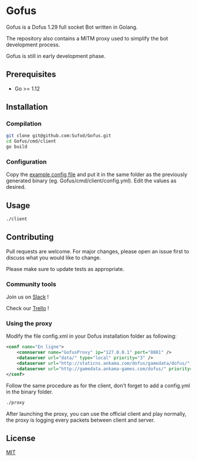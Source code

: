 # Gofus

Gofus is a Dofus 1.29 full socket Bot written in Golang.

The repository also contains a MITM proxy used to simplify the bot development process.

Gofus is still in early development phase.

## Prerequisites

- Go >= 1.12

## Installation
### Compilation
```bash
git clone git@github.com:Sufod/Gofus.git
cd Gofus/cmd/client
go build
```
### Configuration

Copy the [example config file](https://github.com/Sufod/Gofus/blob/dev/configs/config.yml) and put it in the same folder as the previously generated binary (eg. Gofus/cmd/client/config.yml). Edit the values as desired.

## Usage

```bash
./client
```

## Contributing
Pull requests are welcome. For major changes, please open an issue first to discuss what you would like to change.

Please make sure to update tests as appropriate.
### Community tools

Join us on [Slack](https://join.slack.com/t/gofus/shared_invite/enQtNzc1ODk2NDYzMjgzLTU0NzM2Mzk1YTBlZjhiNGE3YTQyMjc1NmYyYzY4ODVmMzVjZTI0MTk5Mzk5ZGIxNDQwNGE3ZDM2ZWFiM2I0NmY) !

Check our [Trello](https://trello.com/b/VZBgmYfO/gofus) !

### Using the proxy
Modify the file config.xml in your Dofus installation folder as following:
```xml
<conf name="En ligne">
	<connserver name="GofusProxy" ip="127.0.0.1" port="8081" />
	<dataserver url="data/" type="local" priority="3" />
	<dataserver url="http://staticns.ankama.com/dofus/gamedata/dofus/" priority="1" />
	<dataserver url="http://gamedata.ankama-games.com/dofus/" priority="0" />
</conf>
```

Follow the same procedure as for the client, don't forget to add a config.yml in the binary folder.

```bash
./proxy
```

After launching the proxy, you can use the official client and play normally, the proxy is logging every packets between client and server.

## License
[MIT](https://choosealicense.com/licenses/mit/)
